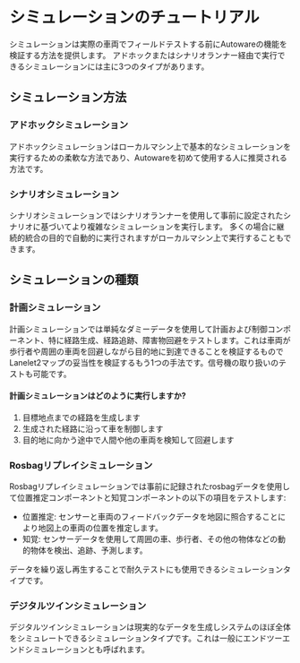 # シミュレーションのチュートリアル

シミュレーションは実際の車両でフィールドテストする前にAutowareの機能を検証する方法を提供します。
アドホックまたはシナリオランナー経由で実行できるシミュレーションには主に3つのタイプがあります。

## シミュレーション方法

### アドホックシミュレーション

アドホックシミュレーションはローカルマシン上で基本的なシミュレーションを実行するための柔軟な方法であり、Autowareを初めて使用する人に推奨される方法です。

### シナリオシミュレーション

シナリオシミュレーションではシナリオランナーを使用して事前に設定されたシナリオに基づいてより複雑なシミュレーションを実行します。
多くの場合に継続的統合の目的で自動的に実行されますがローカルマシン上で実行することもできます。

## シミュレーションの種類

### 計画シミュレーション
計画シミュレーションでは単純なダミーデータを使用して計画および制御コンポーネント、特に経路生成、経路追跡、障害物回避をテストします。これは車両が歩行者や周囲の車両を回避しながら目的地に到達できることを検証するものでLanelet2マップの妥当性を検証するもう1つの手法です。信号機の取り扱いのテストも可能です。

#### 計画シミュレーションはどのように実行しますか?

1. 目標地点までの経路を生成します
2. 生成された経路に沿って車を制御します
3. 目的地に向かう途中で人間や他の車両を検知して回避します

### Rosbagリプレイシミュレーション

Rosbagリプレイシミュレーションでは事前に記録されたrosbagデータを使用して位置推定コンポーネントと知覚コンポーネントの以下の項目をテストします:

- 位置推定: センサーと車両のフィードバックデータを地図に照合することにより地図上の車両の位置を推定します。
- 知覚: センサーデータを使用して周囲の車、歩行者、その他の物体などの動的物体を検出、追跡、予測します。

データを繰り返し再生することで耐久テストにも使用できるシミュレーションタイプです。

### デジタルツインシミュレーション

デジタルツインシミュレーションは現実的なデータを生成しシステムのほぼ全体をシミュレートできるシミュレーションタイプです。これは一般にエンドツーエンドシミュレーションとも呼ばれます。
